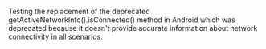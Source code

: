 Testing the replacement of the deprecated getActiveNetworkInfo().isConnected() method in Android which was deprecated because it doesn't provide accurate information about network connectivity in all scenarios.
